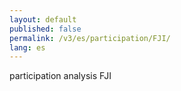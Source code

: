 ```yaml
---
layout: default
published: false
permalink: /v3/es/participation/FJI/
lang: es
---
```


participation analysis FJI
